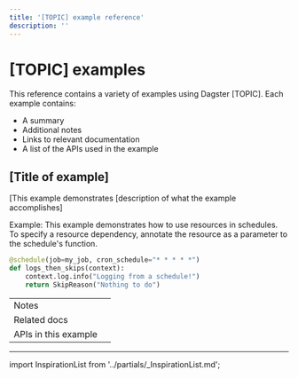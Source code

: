 ```yaml
---
title: '[TOPIC] example reference'
description: ''
---
```


# [TOPIC] examples

This reference contains a variety of examples using Dagster [TOPIC]. Each example contains:

- A summary
- Additional notes
- Links to relevant documentation
- A list of the APIs used in the example

## [Title of example]

[This example demonstrates [description of what the example accomplishes]

Example: This example demonstrates how to use resources in schedules. To specify a resource dependency, annotate the resource as a parameter to the schedule's function.

```python title="my_schedule.py"
@schedule(job=my_job, cron_schedule="* * * * *")
def logs_then_skips(context):
    context.log.info("Logging from a schedule!")
    return SkipReason("Nothing to do")
```

|                      |     |
| -------------------- | --- |
| Notes                |     |
| Related docs         |     |
| APIs in this example |     |

---

import InspirationList from '../partials/\_InspirationList.md';

<InspirationList />
